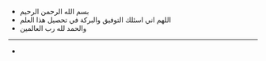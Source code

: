
- بسم الله الرحمن الرحيم
- اللهم اني اسئلك التوفيق والبركة في تحصيل هذا العلم
- والحمد لله رب العالمين
---

-  